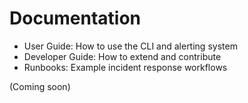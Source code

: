 # Documentation

- User Guide: How to use the CLI and alerting system
- Developer Guide: How to extend and contribute
- Runbooks: Example incident response workflows

(Coming soon) 